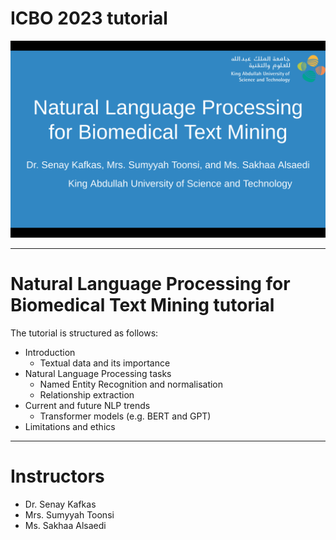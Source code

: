ICBO 2023 tutorial <a name="TOP"></a>
===================
![alt text](https://github.com/stoonsi/ICBO-NLP-for-Biomedical-Text-Mining-tutorial/blob/main/COVER%20IMAGE.png)
- - - - 
# Natural Language Processing for Biomedical Text Mining tutorial #
The tutorial is structured as follows:
* Introduction
    * Textual data and its importance
* Natural Language Processing tasks
    * Named Entity Recognition and normalisation
    * Relationship extraction
* Current and future NLP trends
    * Transformer models (e.g. BERT and GPT)
* Limitations and ethics

- - - - 
# Instructors #
* Dr. Senay Kafkas
* Mrs. Sumyyah Toonsi
* Ms. Sakhaa Alsaedi

